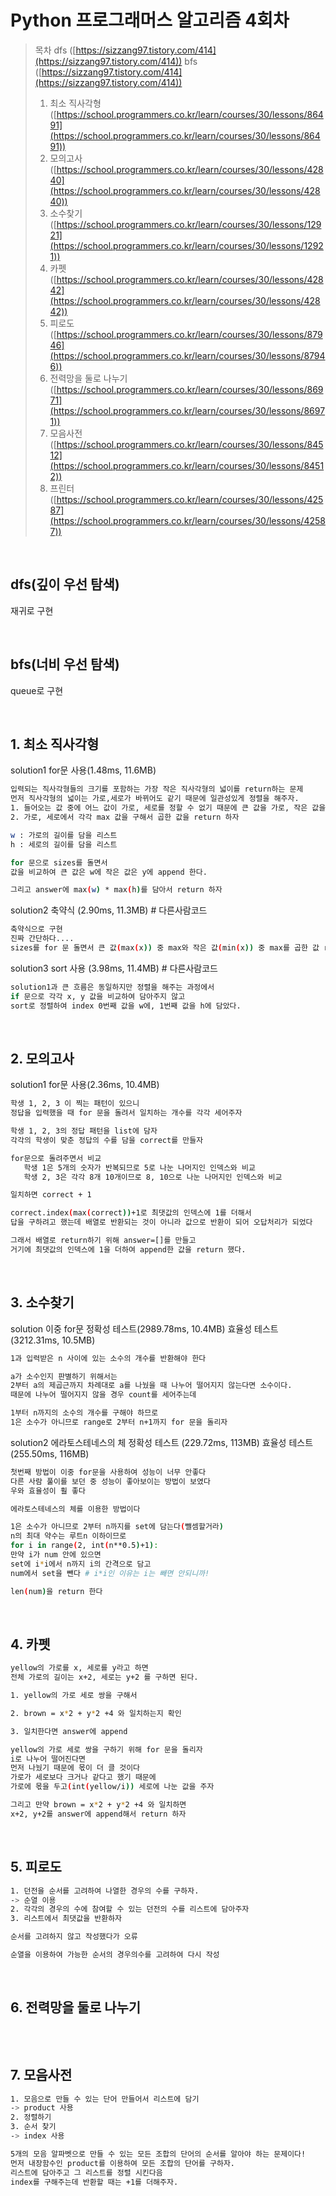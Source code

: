 # Python 프로그래머스 알고리즘 4회차
> 목차
> dfs ([https://sizzang97.tistory.com/414](https://sizzang97.tistory.com/414))
> bfs ([https://sizzang97.tistory.com/414](https://sizzang97.tistory.com/414))
> 1. 최소 직사각형 ([https://school.programmers.co.kr/learn/courses/30/lessons/86491](https://school.programmers.co.kr/learn/courses/30/lessons/86491))
> 2. 모의고사([https://school.programmers.co.kr/learn/courses/30/lessons/42840](https://school.programmers.co.kr/learn/courses/30/lessons/42840))
> 3. 소수찾기([https://school.programmers.co.kr/learn/courses/30/lessons/12921](https://school.programmers.co.kr/learn/courses/30/lessons/12921))
> 4. 카펫([https://school.programmers.co.kr/learn/courses/30/lessons/42842](https://school.programmers.co.kr/learn/courses/30/lessons/42842))
> 5. 피로도([https://school.programmers.co.kr/learn/courses/30/lessons/87946](https://school.programmers.co.kr/learn/courses/30/lessons/87946))
> 6. 전력망을 둘로 나누기 ([https://school.programmers.co.kr/learn/courses/30/lessons/86971](https://school.programmers.co.kr/learn/courses/30/lessons/86971))
> 7. 모음사전 ([https://school.programmers.co.kr/learn/courses/30/lessons/84512](https://school.programmers.co.kr/learn/courses/30/lessons/84512))
> 8. 프린터 ([https://school.programmers.co.kr/learn/courses/30/lessons/42587](https://school.programmers.co.kr/learn/courses/30/lessons/42587))



<br>

## dfs(깊이 우선 탐색)

재귀로 구현
   


<br>

## bfs(너비 우선 탐색)

queue로 구현


<br>

## 1. 최소 직사각형
solution1 for문 사용(1.48ms, 11.6MB)

```sh
입력되는 직사각형들의 크기를 포함하는 가장 작은 직사각형의 넓이를 return하는 문제
먼저 직사각형의 넓이는 가로,세로가 바뀌어도 같기 때문에 일관성있게 정렬을 해주자.
1. 들어오는 값 중에 어느 값이 가로, 세로를 정할 수 없기 때문에 큰 값을 가로, 작은 값을 세로로 정하고 리스트에 각각 담아주자.
2. 가로, 세로에서 각각 max 값을 구해서 곱한 값을 return 하자

w : 가로의 길이를 담을 리스트
h : 세로의 길이를 담을 리스트

for 문으로 sizes를 돌면서
값을 비교하여 큰 값은 w에 작은 값은 y에 append 한다.

그리고 answer에 max(w) * max(h)를 담아서 return 하자

```


solution2 축약식 (2.90ms, 11.3MB) # 다른사람코드

```sh
축약식으로 구현
진짜 간단하다.... 
sizes를 for 문 돌면서 큰 값(max(x)) 중 max와 작은 값(min(x)) 중 max를 곱한 값 return 하기

```


solution3 sort 사용 (3.98ms, 11.4MB) # 다른사람코드

```sh
solution1과 큰 흐름은 동일하지만 정렬을 해주는 과정에서
if 문으로 각각 x, y 값을 비교하여 담아주지 않고
sort로 정렬하여 index 0번째 값을 w에, 1번째 값을 h에 담았다.

```

<br>

## 2. 모의고사

solution1 for문 사용(2.36ms, 10.4MB)

```sh
학생 1, 2, 3 이 찍는 패턴이 있으니
정답을 입력했을 때 for 문을 돌려서 일치하는 개수를 각각 세어주자

학생 1, 2, 3의 정답 패턴을 list에 담자
각각의 학생이 맞춘 정답의 수를 담을 correct를 만들자

for문으로 돌려주면서 비교
   학생 1은 5개의 숫자가 반복되므로 5로 나눈 나머지인 인덱스와 비교
   학생 2, 3은 각각 8개 10개이므로 8, 10으로 나눈 나머지인 인덱스와 비교

일치하면 correct + 1

correct.index(max(correct))+1로 최댓값의 인덱스에 1를 더해서 
답을 구하려고 했는데 배열로 반환되는 것이 아니라 값으로 반환이 되어 오답처리가 되었다

그래서 배열로 return하기 위해 answer=[]를 만들고
거기에 최댓값의 인덱스에 1을 더하여 append한 값을 return 했다.

```

<br>

## 3. 소수찾기

solution 이중 for문
정확성 테스트(2989.78ms, 10.4MB)
효율성 테스트(3212.31ms, 10.5MB)

```sh
1과 입력받은 n 사이에 있는 소수의 개수를 반환해야 한다

a가 소수인지 판별하기 위해서는
2부터 a의 제곱근까지 차례대로 a를 나눴을 때 나누어 떨어지지 않는다면 소수이다.
때문에 나누어 떨어지지 않을 경우 count를 세어주는데

1부터 n까지의 소수의 개수를 구해야 하므로
1은 소수가 아니므로 range로 2부터 n+1까지 for 문을 돌리자


``` 

solution2 에라토스테네스의 체
정확성 테스트 (229.72ms, 113MB)
효율성 테스트 (255.50ms, 116MB)

```sh
첫번째 방법이 이중 for문을 사용하여 성능이 너무 안좋다
다른 사람 풀이를 보던 중 성능이 좋아보이는 방법이 보였다
우와 효율성이 훨 좋다

에라토스테네스의 체를 이용한 방법이다

1은 소수가 아니므로 2부터 n까지를 set에 담는다(뺄셈할거라)
n의 최대 약수는 루트n 이하이므로
for i in range(2, int(n**0.5)+1):
만약 i가 num 안에 있으면 
set에 i*i에서 n까지 i의 간격으로 담고
num에서 set을 뺀다 # i*i인 이유는 i는 빼면 안되니까!

len(num)을 return 한다

``` 

<br>

## 4. 카펫

```sh
yellow의 가로를 x, 세로를 y라고 하면
전체 가로의 길이는 x+2, 세로는 y+2 를 구하면 된다.

1. yellow의 가로 세로 쌍을 구해서

2. brown = x*2 + y*2 +4 와 일치하는지 확인

3. 일치한다면 answer에 append

yellow의 가로 세로 쌍을 구하기 위해 for 문을 돌리자
i로 나누어 떨어진다면
먼저 나눴기 때문에 몫이 더 클 것이다
가로가 세로보다 크거나 같다고 했기 때문에 
가로에 몫을 두고(int(yellow/i)) 세로에 나눈 값을 주자

그리고 만약 brown = x*2 + y*2 +4 와 일치하면
x+2, y+2를 answer에 append해서 return 하자

``` 


<br>

## 5. 피로도

```sh
1. 던전을 순서를 고려하여 나열한 경우의 수를 구하자.
-> 순열 이용
2. 각각의 경우의 수에 참여할 수 있는 던전의 수를 리스트에 담아주자
3. 리스트에서 최댓값을 반환하자

순서를 고려하지 않고 작성했다가 오류

순열을 이용하여 가능한 순서의 경우의수를 고려하여 다시 작성

```

<br>

## 6. 전력망을 둘로 나누기

```sh


```

<br>

## 7. 모음사전

```sh
1. 모음으로 만들 수 있는 단어 만들어서 리스트에 담기
-> product 사용
2. 정렬하기
3. 순서 찾기
-> index 사용

5개의 모음 알파벳으로 만들 수 있는 모든 조합의 단어의 순서를 알아야 하는 문제이다!
먼저 내장함수인 product를 이용하여 모든 조합의 단어를 구하자.
리스트에 담아주고 그 리스트를 정렬 시킨다음
index를 구해주는데 반환할 때는 +1를 더해주자.

```

<br>
